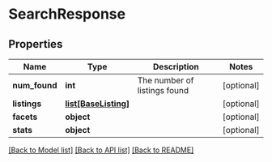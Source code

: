 # SearchResponse

## Properties
Name | Type | Description | Notes
------------ | ------------- | ------------- | -------------
**num_found** | **int** | The number of listings found | [optional] 
**listings** | [**list[BaseListing]**](BaseListing.md) |  | [optional] 
**facets** | **object** |  | [optional] 
**stats** | **object** |  | [optional] 

[[Back to Model list]](../README.md#documentation-for-models) [[Back to API list]](../README.md#documentation-for-api-endpoints) [[Back to README]](../README.md)


